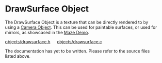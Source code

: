 # DrawSurface Object

The DrawSurface Object is a texture that can be directly rendered to by using a [Camera Object](../core/camera.md). This can be used for paintable surfaces, or used for mirrors, as showcased in the [Maze Demo](https://stephen010x.github.io/projects/webgl-c-frame/maze).

[objects/drawsurface.h](/src/objects/drawsurface.h) &emsp; [objects/drawsurface.c](/src/objects/drawsurface.c)

The documentation has yet to be written. Please refer to the source files listed above.
